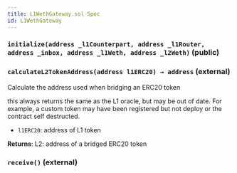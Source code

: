 ```yaml
---
title: L1WethGateway.sol Spec
id: L1WethGateway
---
```


### `initialize(address _l1Counterpart, address _l1Router, address _inbox, address _l1Weth, address _l2Weth)` (public)

### `calculateL2TokenAddress(address l1ERC20) → address` (external)

Calculate the address used when bridging an ERC20 token

this always returns the same as the L1 oracle, but may be out of date.
For example, a custom token may have been registered but not deploy or the contract self destructed.

- `l1ERC20`: address of L1 token

**Returns**: L2: address of a bridged ERC20 token

### `receive()` (external)
